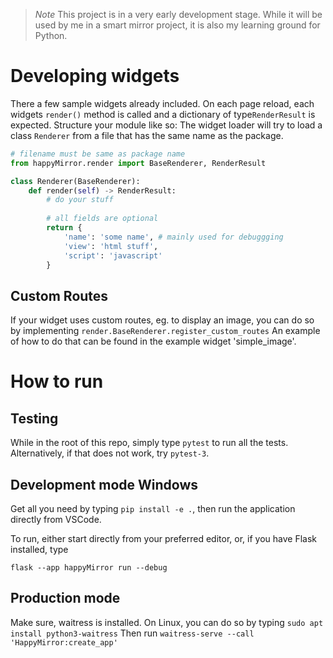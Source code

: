 > *_Note_*
> This project is in a very early development stage. While it will be used by me in a smart mirror project,
> it is also my learning ground for Python.

# Developing widgets
There a few sample widgets already included. On each page reload, each widgets `render()` method is called and
a dictionary of type`RenderResult` is expected. Structure your module like so:
The widget loader will try to load a class `Renderer` from a file that has the same name as the package.

```python
# filename must be same as package name
from happyMirror.render import BaseRenderer, RenderResult

class Renderer(BaseRenderer):
    def render(self) -> RenderResult:
        # do your stuff
        
        # all fields are optional
        return {
            'name': 'some name', # mainly used for debuggging
            'view': 'html stuff',
            'script': 'javascript'
        }
```

## Custom Routes
If your widget uses custom routes, eg. to display an image, you can do so by implementing `render.BaseRenderer.register_custom_routes`
An example of how to do that can be found in the example widget 'simple_image'.

# How to run
## Testing
While in the root of this repo, simply type `pytest` to run all the tests. Alternatively, if that does not work,
try `pytest-3`.

## Development mode Windows
Get all you need by typing `pip install -e .`, then run the application directly from VSCode.

To run, either start directly from your preferred editor, or, if you have Flask installed, type
```shell
flask --app happyMirror run --debug
```

## Production mode
Make sure, waitress is installed. On Linux, you can do so by typing `sudo apt install python3-waitress`
Then run `waitress-serve --call 'HappyMirror:create_app'`
